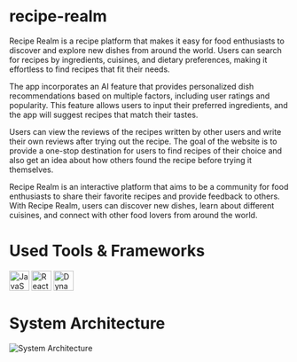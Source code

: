 # recipe-realm

Recipe Realm is a recipe platform that makes it easy for food enthusiasts to discover and explore new dishes from around the world. Users can search for recipes by ingredients, cuisines, and dietary preferences, making it effortless to find recipes that fit their needs.

The app incorporates an AI feature that provides personalized dish recommendations based on multiple factors, including user ratings and popularity. This feature allows users to input their preferred ingredients, and the app will suggest recipes that match their tastes.

Users can view the reviews of the recipes written by other users and write their own reviews after trying out the recipe. The goal of the website is to provide a one-stop destination for users to find recipes of their choice and also get an idea about how others found the recipe before trying it themselves.

Recipe Realm is an interactive platform that aims to be a community for food enthusiasts to share their favorite recipes and provide feedback to others. With Recipe Realm, users can discover new dishes, learn about different cuisines, and connect with other food lovers from around the world.

# Used Tools & Frameworks

<p align="left">
<a href="https://developer.mozilla.org/en-US/docs/Web/JavaScript" target="_blank" rel="noreferrer"><img src="https://raw.githubusercontent.com/danielcranney/readme-generator/main/public/icons/skills/javascript-colored.svg" width="36" height="36" alt="JavaScript" /></a>
<a href="https://reactnative.dev/" target="_blank" rel="noreferrer"><img src="https://raw.githubusercontent.com/danielcranney/readme-generator/main/public/icons/skills/react-colored.svg" width="36" height="36" alt="React Native" /></a>
<a href="https://aws.amazon.com/dynamodb/" target="_blank" rel="noreferrer"><img src="https://cdn.simpleicons.org/amazondynamodb/4053D6" width="36" height="36" alt="DynamoDB" /></a>

</p>

# System Architecture


![System Architecture](https://i.ibb.co/GQhpYN1/Recipe-Realm-System-Design.png)


